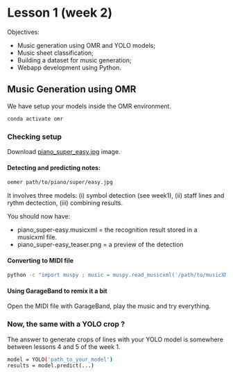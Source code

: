 # Lesson 1 (week 2)

Objectives:

* Music generation using OMR and YOLO models;
* Music sheet classification;
* Building a dataset for music generation;
* Webapp development using Python.

## Music Generation using OMR

We have setup your models inside the OMR environment.

```bash
conda activate omr
```

### Checking setup

Download [piano_super_easy.jpg](assets/piano_super-easy.jpg) image.

#### Detecting and predicting notes:

```bash
oemer path/to/piano/super/easy.jpg
```

It involves three models: (i) symbol detection (see week1), (ii) staff lines and rythm dectection, (iii) combining results.

You should now have:
* piano_super-easy.musicxml = the recognition result stored in a musicxml file.
* piano_super-easy_teaser.png = a preview of the detection

#### Converting to MIDI file

```bash
python -c "import muspy ; music = muspy.read_musicxml('/path/to/musicXML/file.musicxml') ; muspy.write_midi('/path/to/export/midi/file.midi', music, backend='pretty_midi')"
```

#### Using GarageBand to remix it a bit

Open the MIDI file with GarageBand, play the music and try everything.

### Now, the same with a YOLO crop ?

The answer to generate crops of lines with your YOLO model is somewhere between lessons 4 and 5 of the week 1.

```bash
model = YOLO('path_to_your_model')
results = model.predict(...)
```

